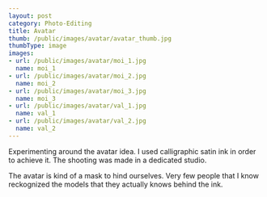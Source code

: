```yaml
---
layout: post
category: Photo-Editing
title: Avatar
thumb: /public/images/avatar/avatar_thumb.jpg
thumbType: image
images:
- url: /public/images/avatar/moi_1.jpg
  name: moi_1
- url: /public/images/avatar/moi_2.jpg
  name: moi_2
- url: /public/images/avatar/moi_3.jpg
  name: moi_3
- url: /public/images/avatar/val_1.jpg
  name: val_1  
- url: /public/images/avatar/val_2.jpg
  name: val_2    
---
```

Experimenting around the avatar idea. I used calligraphic satin ink in order
to achieve it. The shooting was made in a dedicated studio.

The avatar is kind of a mask to hind ourselves. Very few people that I know
reckognized the models that they actually knows behind the ink.